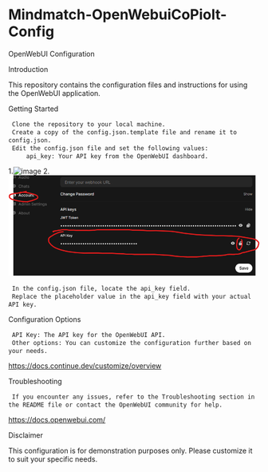 # Mindmatch-OpenWebuiCoPiolt-Config
OpenWebUI Configuration 

Introduction 

This repository contains the configuration files and instructions for using the OpenWebUI application. 

Getting Started 

     Clone the repository to your local machine.
     Create a copy of the config.json.template file and rename it to config.json.
     Edit the config.json file and set the following values:
         api_key: Your API key from the OpenWebUI dashboard.
1.![image](https://github.com/user-attachments/assets/c78b4eeb-8637-4321-a9eb-ab3912eb927b)
2. ![alt text](https://github.com/daredoole/Mindmatch-OpenWebuiCoPiolt-Config/blob/main/Apikey.png)

     In the config.json file, locate the api_key field.
     Replace the placeholder value in the api_key field with your actual API key.
     
     

Configuration Options 

     API Key: The API key for the OpenWebUI API.
     Other options: You can customize the configuration further based on your needs.
https://docs.continue.dev/customize/overview
     

Troubleshooting 

     If you encounter any issues, refer to the Troubleshooting section in the README file or contact the OpenWebUI community for help.
https://docs.openwebui.com/



Disclaimer 

This configuration is for demonstration purposes only. Please customize it to suit your specific needs. 
